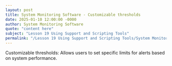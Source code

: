 ```yaml
---
layout: post
title: System Monitoring Software - Customizable thresholds
date: 2025-01-10 12:00:00 -0000
author: System Monitoring Software
quote: "content here"
subject: "Lesson 19 Using Support and Scripting Tools"
permalink: "/Lesson 19 Using Support and Scripting Tools/System Monitoring Software/System Monitoring Software - Customizable thresholds"
---
```


Customizable thresholds: Allows users to set specific limits for alerts based on system performance.
